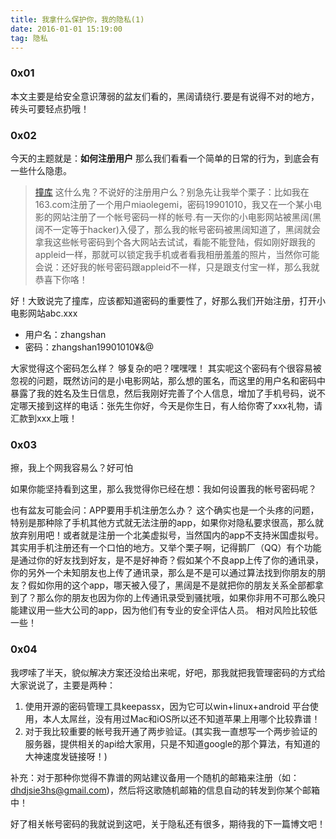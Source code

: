 ```yaml
---
title: 我拿什么保护你，我的隐私(1)
date: 2016-01-01 15:19:00
tag: 隐私
---
```



### 0x01 
本文主要是给安全意识薄弱的盆友们看的，黑阔请绕行.要是有说得不对的地方，砖头可要轻点扔哦！

### 0x02
今天的主题就是：**如何注册用户**
 那么我们看看一个简单的日常的行为，到底会有一些什么隐患。

 > [撞库](http://www.zhihu.com/question/21562202)
这什么鬼？不说好的注册用户么？别急先让我举个栗子：比如我在163.com注册了一个用户miaolegemi，密码19901010，我又在一个某小电影的网站注册了一个帐号密码一样的帐号.有一天你的小电影网站被黑阔(黑阔不一定等于hacker)入侵了，那么我的帐号密码被黑阔知道了，黑阔就会拿我这些帐号密码到个各大网站去试试，看能不能登陆，假如刚好跟我的appleid一样，那就可以锁定我手机或者看我相册羞羞的照片，当然你可能会说：还好我的帐号密码跟appleid不一样，只是跟支付宝一样，那么我就恭喜下你咯！

好！大致说完了撞库，应该都知道密码的重要性了，好那么我们开始注册，打开小电影网站abc.xxx

- 用户名：zhangshan
- 密码：zhangshan19901010¥&@

大家觉得这个密码怎么样？
够复杂的吧？嘿嘿嘿！
其实呢这个密码有个很容易被忽视的问题，既然访问的是小电影网站，那么想的匿名，而这里的用户名和密码中暴露了我的姓名及生日信息，然后我刚好完善了个人信息，增加了手机号码，说不定哪天接到这样的电话：张先生你好，今天是你生日，有人给你寄了xxx礼物，请汇款到xxx上哦！

### 0x03
擦，我上个网我容易么？好可怕

如果你能坚持看到这里，那么我觉得你已经在想：我如何设置我的帐号密码呢？

也有盆友可能会问：APP要用手机注册怎么办？
这个确实也是一个头疼的问题，特别是那种除了手机其他方式就无法注册的app，如果你对隐私要求很高，那么就放弃别用吧！或者就是注册一个北美虚拟号，当然国内的app不支持米国虚拟号。其实用手机注册还有一个口怕的地方。又举个栗子啊，记得鹅厂（QQ）有个功能是通过你的好友找到好友，是不是好神奇？假如某个不良app上传了你的通讯录，你的另外一个未知朋友也上传了通讯录，那么是不是可以通过算法找到你朋友的朋友？假如你用的这个app，哪天被入侵了，黑阔是不是就把你的朋友关系全部都拿到了？那么你的朋友也因为你的上传通讯录受到骚扰哦，如果你非用不可那么晚只能建议用一些大公司的app，因为他们有专业的安全评估人员。 相对风险比较低一些！

### 0x04
我啰嗦了半天，貌似解决方案还没给出来呢，好吧，那我就把我管理密码的方式给大家说说了，主要是两种：
1.  使用开源的密码管理工具keepassx，因为它可以win+linux+android 平台使用，本人太屌丝，没有用过Mac和iOS所以还不知道苹果上用哪个比较靠谱！
2.  对于我比较重要的帐号我开通了两步验证。(其实我一直想写一个两步验证的服务器，提供相关的api给大家用，只是不知道google的那个算法，有知道的大神速度发链接呀！)


补充：对于那种你觉得不靠谱的网站建议备用一个随机的邮箱来注册（如：dhdjsie3hs@gmail.com)，然后将这歌随机邮箱的信息自动的转发到你某个邮箱中！

好了相关帐号密码的我就说到这吧，关于隐私还有很多，期待我的下一篇博文吧！

